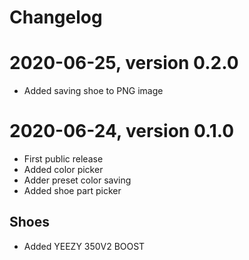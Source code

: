 # Changelog

# 2020-06-25, version 0.2.0

- Added saving shoe to PNG image

# 2020-06-24, version 0.1.0

- First public release
- Added color picker
- Adder preset color saving
- Added shoe part picker

## Shoes
- Added YEEZY 350V2 BOOST



